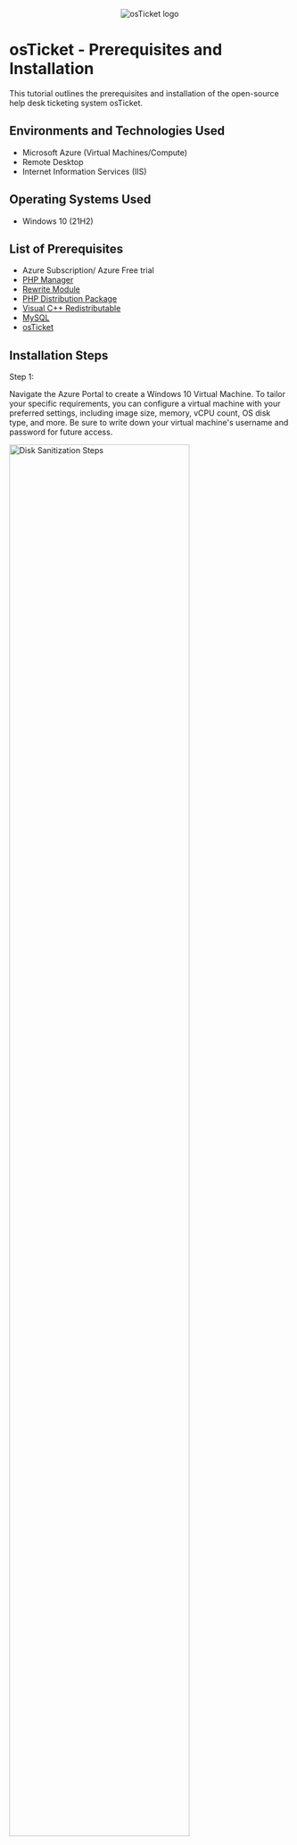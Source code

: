 <p align="center">
<img src="https://i.imgur.com/Clzj7Xs.png" alt="osTicket logo"/>
</p>

<h1>osTicket - Prerequisites and Installation</h1>
This tutorial outlines the prerequisites and installation of the open-source help desk ticketing system osTicket.<br />

<h2>Environments and Technologies Used</h2>

- Microsoft Azure (Virtual Machines/Compute)
- Remote Desktop
- Internet Information Services (IIS)

<h2>Operating Systems Used </h2>

- Windows 10</b> (21H2)

<h2>List of Prerequisites</h2>

- Azure Subscription/ Azure Free trial
- <a href="https://github.com/RonaldCarter/PHPManager/releases/tag/V1.5.0">PHP Manager</a>
- <a href="https://www.iis.net/downloads/microsoft/url-rewrite">Rewrite Module</a>
- <a href="https://windows.php.net/download#php-8.1">PHP Distribution Package</a>
- <a href="https://learn.microsoft.com/en-us/cpp/windows/latest-supported-vc-redist?view=msvc-170#latest-microsoft-visual-c-redistributable-version">Visual C++ Redistributable</a>
- <a href="https://downloads.mysql.com/archives/community/">MySQL</a>
- <a href="https://osticket.com/download/">osTicket</a>

<h2>Installation Steps</h2>
<p>Step 1:</p>
<p>
Navigate the Azure Portal to create a Windows 10 Virtual Machine. To tailor your specific requirements, you can configure a virtual machine with your preferred settings, including image size, memory, vCPU count, OS disk type, and more. Be sure to write down your virtual machine's username and password for future access.
</p>
<p>
<img src="https://i.imgur.com/11la5cH.png" height="80%" width="80%" alt="Disk Sanitization Steps"/>
</p>
<br />

<p>Step 2:
<p>To find your virtual machine's IP address, open Virtual Machines in the Azure portal, select the desired VM, and go to the Overview tab. Write down the Public IP address displayed there.

Then, open Remote Desktop Protocol (RDP) on your computer, enter the IP address, and use the username and password you saved earlier to log in to your virtual machine.
<p>
<img src="https://i.imgur.com/hwhcJAr.png" height="50%" width="50%" alt="Disk Sanitization Steps"/>
</p>
<br />

<p>Step 3:</p>
<p>
Start by opening the Control Panel, then click on Programs, followed by Programs and Features. Click on Turn Windows features on or off, check the box next to Internet Information Services (IIS), then expand World Wide Web Services > Application Development Features, and check the box next to CGI. Finally, click OK to enable IIS and CGI.
<p/>
<p>
<img src="https://i.imgur.com/ybAhzcJ.png" height="80%" width="80%" alt="Disk Sanitization Steps"/>
</p>

<p>Step 4:</p>
<p>Download the PHP Manager application from the provided list of prerequisites and follow the installation instructions to set it up on your system, ensuring all necessary configurations are completed for proper functionality.</p>
<img src="https://i.imgur.com/0WHDEVT.png" height="80%" width="80%" alt="Disk Sanitization Steps"/>

<p>Step 5:</p>
<p>Download the rewrite module from the provided list of requisites, making sure to select the 64-bit version that corresponds to the language of your preference, and follow the installation instructions to set it up on your system, ensuring all necessary configurations are completed for proper functionality.</p>
<img src="https://i.imgur.com/Avgmr7E.png" height="80%" width="80%" alt="Disk Sanitization Steps"/>

<p>Step 6:</p>
<p>Navigate to the C drive by opening File Explorer and selecting This PC or Computer. Once you are in the C drive, right-click in an empty space and choose New > Folder. Name the new folder PHP and press Enter to create the directory.</p>
<img src="https://i.imgur.com/7QUVVp3.png" height="80%" width="80%" alt="Disk Sanitization Steps"/>
<img src="https://i.imgur.com/ITojMXZ.png" height="80%" width="80%" alt="Disk Sanitization Steps"/>

<p>Step 8:</p>
<p>Download the latest 32-bit PHP distribution package from the official PHP website for Windows, ensuring it matches your system architecture. </p>
<img src="https://i.imgur.com/JQEMwR5.png" height = "60%" width="60%" alt="Disk Sanitization Steps"/>

<p>Step 9:</p>
<p>Right-click on the PHP distribution package, select Extract All..., and choose the PHP directory on your C drive as the destination for the extracted files.</p>
<img src="https://i.imgur.com/S5Mzq6F.png" height = "60%" width="60%" alt="Disk Sanitization Steps"/>

<p>Step 10:</p>
<p>Download the latest supported Microsoft Visual C++ Redistributable from the provided list of prerequisites, then follow the installation instructions to set it up on your system, ensuring that all necessary configurations are completed for proper functionality."</p>
<img src="https://i.imgur.com/0gfo0ch.png" height = "60%" width="60%" alt="Disk Sanitization Steps"/>

<p>Step 11:</p>
<p>Download the MySQL from the provided list of requisites, making sure to select the 5.5.62 version, and follow the installation instructions making sure to select a typical setup.</p>
<img src="https://i.imgur.com/rJVqVYW.png" height = "60%" width="60%" alt="Disk Sanitization Steps"/>

<p>Step 12:</p>
<p>Open the MySQL application and select Standard Configuration. Next, choose Install as a Windows Service and select Modify Security Settings to create a root password. Be sure to write down your root password. Finally, click Execute to start the setup and Finish to complete the configuration process.</p>
<img src="https://i.imgur.com/D3wnvYm.png" height = "60%" width="60%" alt="Disk Sanitization Steps"/>
<img src="https://i.imgur.com/BBTb6SD.png" height = "60%" width="60%" alt="Disk Sanitization Steps"/>
<img src="https://i.imgur.com/xFeQDgn.png" height = "60%" width="60%" alt="Disk Sanitization Steps"/>

<p>Step 13:</p>
<p>Open IIS as an administrator.</p>
<img src="https://i.imgur.com/u0duRYQ.png" height = "80%" width="80%" alt="Disk Sanitization Steps"/>

<p>Step 14:</p>
<p>Click the PHP Manager and then register a new PHP version and select the php-cgi.exe in the PHP folder.</p>
<img src="https://i.imgur.com/MxlOkoJ.png" height = "90%" width="80%" alt="Disk Sanitization Steps"/>
<img src="https://i.imgur.com/xAyytUQ.png" height = "90%" width="80%" alt="Disk Sanitization Steps"/>
<img src="https://i.imgur.com/zm1btvf.png" height = "90%" width="80%" alt="Disk Sanitization Steps"/>

<p>Step 15:</p>
<p>Reload the IIS by pressing stop then start</p>
<img src="https://i.imgur.com/Lyxy5IF.png" height = "90%" width="80%" alt="Disk Sanitization Steps"/>


<p>Step 16:</p>
<p>Click on the </p>
<img src="https://i.imgur.com/8OEk1yE.png" height = "90%" width="80%" alt="Disk Sanitization Steps"/>
<img src="https://i.imgur.com/nsuZtao.png" height = "90%" width="80%" alt="Disk Sanitization Steps"/>

<p>Step 17:</p>
<p>Next we will extract the osTicket Installation files we just downloaded</p>
<img src="https://i.imgur.com/zGkNkEE.png" height = "90%" width="80%" alt="Disk Sanitization Steps"/>
<p>You should be left with two files like the image below</p>
<img src="https://i.imgur.com/JpeU3pp.png" height = "90%" width="80%" alt="Disk Sanitization Steps"/>

<p>Step 18:</p>
<p>Within the osTicket Installation files we will copy the upload folder and paste it into c:\inetpub\wwwroot</p>
<p>It should look like the image below.</p>
<img src="https://i.imgur.com/0d2TWcm.png" height = "90%" width="80%" alt="Disk Sanitization Steps"/>


<p>Step 19:</p>
<p> Right-click the upload file we just copied and pasted. And rename the upload file to "osTicket"</p>
<img src="https://i.imgur.com/AlikC1Z.png" height = "90%" width="80%" alt="Disk Sanitization Steps"/>
<p>It should look like the image below</p>
<img src="https://i.imgur.com/6As8Oef.png" height = "90%" width="80%" alt="Disk Sanitization Steps"/>

<p>Step 20:</p>
<p>Open the IIS manager as an admin and reload the IIS by pressing stop and then start</p>
<img src="https://i.imgur.com/Lyxy5IF.png" height = "90%" width="80%" alt="Disk Sanitization Steps"/>

<p>Step 21:</p>
<p>Make sure on the left-hand side you expand the osTicket-vm, then expand the sites folder, then expand the Default Web Site. Finally, click on the osTicket Folder</p>
<img src="https://i.imgur.com/BF6RjGn.png" height = "70%" width="70%" alt="Disk Sanitization Steps"/>
<p>Next click on the "Browse*.80(http)"</p>
<img src="https://i.imgur.com/d3pPrQp.png" height = "70%" width="70%" alt="Disk Sanitization Steps"/>
<p>You should get to a website that looks like the image below</p>
<img src="https://i.imgur.com/l7uAhhV.png" height = "70%" width="70%" alt="Disk Sanitization Steps"/>

<p>Step 22:</p>
<p>Go back to the IIS. Make sure you are still on osTicket folder and click PHP Manager</p>
<img src="https://i.imgur.com/BexTjJ3.png" height = "70%" width="70%" alt="Disk Sanitization Steps"/>
<p>Next click on the enable or disable and extension</p>
<img src="https://i.imgur.com/Tz41mmi.png" height = "70%" width="70%" alt="Disk Sanitization Steps"/>
<p>Right-click and enable the following extensions:</p>
<p>- php_imap.dll</p>
<p>- php_intl.dll</p>
<p>- php_opcache.dll</p>
<img src="https://i.imgur.com/8NH5pyx.png" height = "70%" width="70%" alt="Disk Sanitization Steps"/>
<p>Refresh the osTicket web browser to see the changes. If not try to reload the IIS manager.</p>

<p>Step 23:</p>
<p>First, open File Explorer on your computer. In the address bar at the top, type C:\inetpub and press Enter. Once there, open the wwwroot folder, then navigate to the osTicket folder inside it. Finally, open the include folder. Now you’re in C:\inetpub\wwwroot\osTicket\include.</p>
<p>Once in the include folder, right click the "ost-sampleconfig.php" and rename it to "ost-config.php. When done it should look like the example below</p>
<img src="https://i.imgur.com/CNd129C.png" height = "70%" width="70%" alt="Disk Sanitization Steps"/>
<p>Right-click a file and click Properties. You will see details about the file, including its size, type, location, date created, and date modified. Click the Security tab and click Advanced. </p>
<img src="https://i.imgur.com/xU3ZbvZ.png" height = "50%" width="50%" alt="Disk Sanitization Steps"/>
<p>This will open the Advanced Security Settings window, where you can adjust detailed permissions, view the file's ownership, and manage special permissions and auditing settings. Click Disable inheritance in the Advanced Security Settings window. This option will let you manage permissions independently by stopping the file or folder from automatically inheriting permissions from its parent folder. After clicking Disable inheritance, select Remove all inherited permissions from this object.</p>
<img src="https://i.imgur.com/7zfVs4c.png" height = "50%" width="50%" alt="Disk Sanitization Steps"/>
<p>Next, click Add to create a new permission entry.</p>
<img src="https://i.imgur.com/CpMxOb4.png" height = "50%" width="50%" alt="Disk Sanitization Steps"/>
<p> In the Permission Entry window, click Select a principal to choose a user or group to assign permissions.</p>
<img src="https://i.imgur.com/lt0HWlH.png" height = "50%" width="50%" alt="Disk Sanitization Steps"/>
<p>For the sake of this lab we will enter the object name as everyone. However, this is not recommended in real-life business practice. Afte clicking check names, click ok.</p>
<img src="https://i.imgur.com/dK6NHQo.png" height = "50%" width="50%" alt="Disk Sanitization Steps"/>
<p>Next check the full control box and click ok.</p>
<img src="https://i.imgur.com/F6IVIaX.png" height = "50%" width="50%" alt="Disk Sanitization Steps"/>
<p>Click apply and ok</p>
<img src="https://i.imgur.com/PCbm0GR.png" height = "50%" width="50%" alt="Disk Sanitization Steps"/>
<p>Click Ok</p>
<img src="https://i.imgur.com/b51Mva2.png" height = "50%" width="50%" alt="Disk Sanitization Steps"/>

<p>Step 24:</p>
<p></p>































<br />
